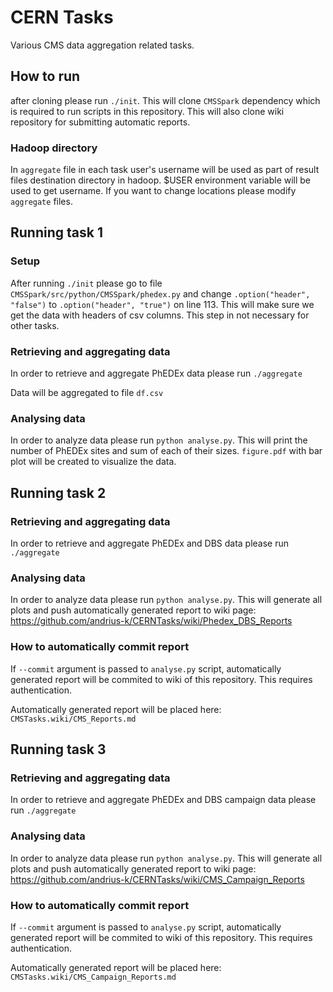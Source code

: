 # CERN Tasks

Various CMS data aggregation related tasks.

## How to run

after cloning please run `./init`. This will clone `CMSSpark` dependency which is required to run scripts in this repository. This will also clone wiki repository for submitting automatic reports.

### Hadoop directory

In `aggregate` file in each task user's username will be used as part of result files destination directory in hadoop. $USER environment variable will be used to get username. If you want to change locations please modify `aggregate` files.

## Running task 1

### Setup

After running `./init` please go to file `CMSSpark/src/python/CMSSpark/phedex.py` and change `.option("header", "false")` to `.option("header", "true")` on line 113. This will make sure we get the data with headers of csv columns. This step in not necessary for other tasks.

### Retrieving and aggregating data

In order to retrieve and aggregate PhEDEx data please run `./aggregate`

Data will be aggregated to file `df.csv`

### Analysing data

In order to analyze data please run `python analyse.py`. This will print the number of PhEDEx sites and sum of each of their sizes. `figure.pdf` with bar plot will be created to visualize the data.

## Running task 2

### Retrieving and aggregating data

In order to retrieve and aggregate PhEDEx and DBS data please run `./aggregate`

### Analysing data

In order to analyze data please run `python analyse.py`. This will generate all plots and push automatically generated report to wiki page: https://github.com/andrius-k/CERNTasks/wiki/Phedex_DBS_Reports

### How to automatically commit report

If `--commit` argument is passed to `analyse.py` script, automatically generated report will be commited to wiki of this repository. This requires authentication.

Automatically generated report will be placed here: `CMSTasks.wiki/CMS_Reports.md`

## Running task 3

### Retrieving and aggregating data

In order to retrieve and aggregate PhEDEx and DBS campaign data please run `./aggregate`

### Analysing data

In order to analyze data please run `python analyse.py`. This will generate all plots and push automatically generated report to wiki page: https://github.com/andrius-k/CERNTasks/wiki/CMS_Campaign_Reports

### How to automatically commit report

If `--commit` argument is passed to `analyse.py` script, automatically generated report will be commited to wiki of this repository. This requires authentication.

Automatically generated report will be placed here: `CMSTasks.wiki/CMS_Campaign_Reports.md`

